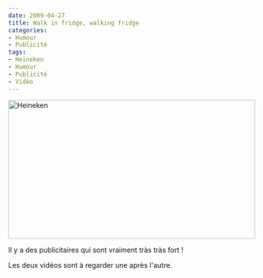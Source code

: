 ```yaml
---
date: 2009-04-27
title: Walk in fridge, walking fridge
categories:
- Humour
- Publicité
tags:
- Heineken
- Humour
- Publicité
- Vidéo
---
```

<img class="alignnone size-full wp-image-1139" title="Heineken" src="https://dlgjp9x71cipk.cloudfront.net/2009/04/heineken.png" alt="Heineken" width="500" height="281" />

Il y a des publicitaires qui sont vraiment tr&agrave;s tr&agrave;s fort !

Les deux vid&eacute;os sont &agrave; regarder une apr&egrave;s l'autre.

<!--more-->

<object width="560" height="340" data="https://www.youtube.com/v/yIutgtzwhAc&amp;hl=fr&amp;fs=1" type="application/x-shockwave-flash"><param name="allowFullScreen" value="true" /><param name="allowscriptaccess" value="always" /><param name="src" value="https://www.youtube.com/v/yIutgtzwhAc&amp;hl=fr&amp;fs=1" /><param name="allowfullscreen" value="true" /></object>

<object width="560" height="340" data="https://www.youtube.com/v/mOvoO6eQDms&amp;hl=fr&amp;fs=1" type="application/x-shockwave-flash"><param name="allowFullScreen" value="true" /><param name="allowscriptaccess" value="always" /><param name="src" value="https://www.youtube.com/v/mOvoO6eQDms&amp;hl=fr&amp;fs=1" /><param name="allowfullscreen" value="true" /></object>
